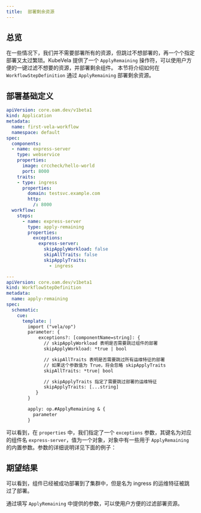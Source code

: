 ```yaml
---
title:  部署剩余资源
---
```


## 总览

在一些情况下，我们并不需要部署所有的资源，但跳过不想部署的，再一个个指定部署又太过繁琐。KubeVela 提供了一个 `ApplyRemaining` 操作符，可以使用户方便的一键过滤不想要的资源，并部署剩余组件。
本节将介绍如何在 `WorkflowStepDefinition` 通过 `ApplyRemaining` 部署剩余资源。

## 部署基础定义

```yaml
apiVersion: core.oam.dev/v1beta1
kind: Application
metadata:
  name: first-vela-workflow
  namespace: default
spec:
  components:
  - name: express-server
    type: webservice
    properties:
      image: crccheck/hello-world
      port: 8000
    traits:
    - type: ingress
      properties:
        domain: testsvc.example.com
        http:
          /: 8000
  workflow:
    steps:
      - name: express-server
        type: apply-remaining
        properties:
          exceptions:
            express-server:
              skipApplyWorkload: false
              skipAllTraits: false
              skipApplyTraits:
                - ingress

---
apiVersion: core.oam.dev/v1beta1
kind: WorkflowStepDefinition
metadata:
  name: apply-remaining
spec:
  schematic:
    cue:
      template: |
        import ("vela/op")
        parameter: {
            exceptions?: [componentName=string]: {
              // skipApplyWorkload 表明是否需要跳过组件的部署
              skipApplyWorkload: *true | bool

              // skipAllTraits 表明是否需要跳过所有运维特征的部署
              // 如果这个参数值为 True，将会忽略 skipApplyTraits
              skipAllTraits: *true| bool

              // skipApplyTraits 指定了需要跳过部署的运维特征
              skipApplyTraits: [...string]
           }
        }

        apply: op.#ApplyRemaining & {
          parameter
        }
```

可以看到，在 `properties` 中，我们指定了一个 `exceptions` 参数，其键名为对应的组件名 `express-server`，值为一个对象，对象中有一些用于 `ApplyRemaining` 的内置参数。参数的详细说明详见下面的例子：

## 期望结果

可以看到，组件已经被成功部署到了集群中，但是名为 ingress 的运维特征被跳过了部署。

通过填写 `ApplyRemaining` 中提供的参数，可以使用户方便的过滤部署资源。